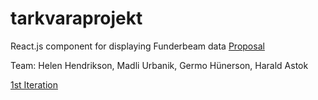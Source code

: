 # tarkvaraprojekt
React.js component for displaying Funderbeam data
[Proposal](https://courses.cs.ut.ee/MTAT.03.138/2017_fall/uploads/Main/FunderbeamVisualization.pdf)

Team: Helen Hendrikson, Madli Urbanik, Germo Hünerson, Harald Astok

[1st Iteration](https://github.com/urbanikm/tarkvaraprojekt/wiki/1st-Iteration)
